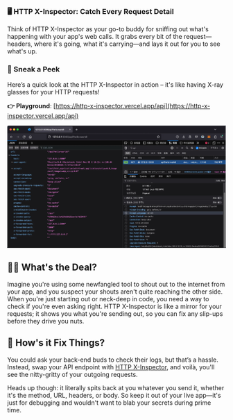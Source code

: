 ### 🖥️ HTTP X-Inspector: Catch Every Request Detail

Think of HTTP X-Inspector as your go-to buddy for sniffing out what's happening with your app's web calls. It grabs every bit of the request—headers, where it's going, what it's carrying—and lays it out for you to see what's up.

### 👀 Sneak a Peek

Here’s a quick look at the HTTP X-Inspector in action – it's like having X-ray glasses for your HTTP requests!

**👉 Playground**: [https://http-x-inspector.vercel.app/api](https://http-x-inspector.vercel.app/api)

![](demo.webp)

## 👨‍💻 What's the Deal?

Imagine you're using some newfangled tool to shout out to the internet from your app, and you suspect your shouts aren't quite reaching the other side. When you're just starting out or neck-deep in code, you need a way to check if you're even asking right. HTTP X-Inspector is like a mirror for your requests; it shows you what you're sending out, so you can fix any slip-ups before they drive you nuts.

## 🔧 How's it Fix Things?

You could ask your back-end buds to check their logs, but that’s a hassle. Instead, swap your API endpoint with [HTTP X-Inspector](https://http-x-inspector.vercel.app/api), and voilà, you'll see the nitty-gritty of your outgoing requests.

Heads up though: it literally spits back at you whatever you send it, whether it's the method, URL, headers, or body. So keep it out of your live app—it's just for debugging and wouldn't want to blab your secrets during prime time.
